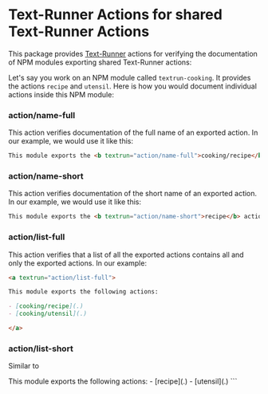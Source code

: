 # Text-Runner Actions for shared Text-Runner Actions

This package provides [Text-Runner](https://github.com/kevgo/text-runner)
actions for verifying the documentation of NPM modules exporting shared
Text-Runner actions:

<a textrun="test-setup">

Let's say you work on an NPM module called `textrun-cooking`. It provides the
actions `recipe` and `utensil`. Here is how you would document individual
actions inside this NPM module:

</a>

### action/name-full

This action verifies documentation of the full name of an exported action. In
our example, we would use it like this:

<a textrun="run-in-textrunner">

```html
This module exports the <b textrun="action/name-full">cooking/recipe</b> action.
```

</a>

### action/name-short

This action verifies documentation of the short name of an exported action. In
our example, we would use it like this:

<a textrun="run-in-textrunner">

```html
This module exports the <b textrun="action/name-short">recipe</b> action.
```

</a>

### action/list-full

This action verifies that a list of all the exported actions contains all and
only the exported actions. In our example:

<a textrun="run-in-textrunner">

```md
<a textrun="action/list-full">

This module exports the following actions:

- [cooking/recipe](.)
- [cooking/utensil](.)

</a>
```

</a>

### action/list-short

Similar to

<a textrun="action/list-full">
  This module exports the following actions: - [recipe](.) - [utensil](.)
</a>
```

</a>
